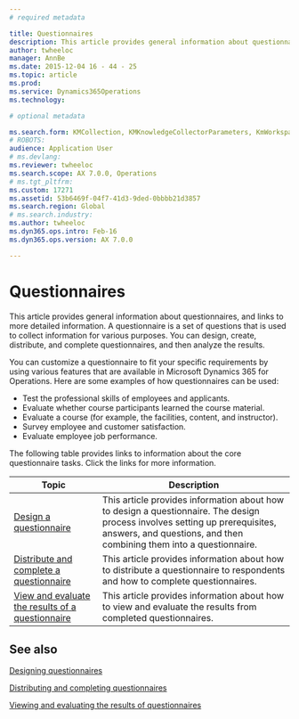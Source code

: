 ```yaml
---
# required metadata

title: Questionnaires
description: This article provides general information about questionnaires, and links to more detailed information. A questionnaire is a set of questions that is used to collect information for various purposes. You can design, create, distribute, and complete questionnaires, and then analyze the results. 
author: twheeloc
manager: AnnBe
ms.date: 2015-12-04 16 - 44 - 25
ms.topic: article
ms.prod: 
ms.service: Dynamics365Operations
ms.technology: 

# optional metadata

ms.search.form: KMCollection, KMKnowledgeCollectorParameters, KmWorkspace
# ROBOTS: 
audience: Application User
# ms.devlang: 
ms.reviewer: twheeloc
ms.search.scope: AX 7.0.0, Operations
# ms.tgt_pltfrm: 
ms.custom: 17271
ms.assetid: 53b6469f-04f7-41d3-9ded-0bbbb21d3857
ms.search.region: Global
# ms.search.industry: 
ms.author: twheeloc
ms.dyn365.ops.intro: Feb-16
ms.dyn365.ops.version: AX 7.0.0

---
```


# Questionnaires

This article provides general information about questionnaires, and links to more detailed information. A questionnaire is a set of questions that is used to collect information for various purposes. You can design, create, distribute, and complete questionnaires, and then analyze the results. 

You can customize a questionnaire to fit your specific requirements by using various features that are available in Microsoft Dynamics 365 for Operations. Here are some examples of how questionnaires can be used:

-   Test the professional skills of employees and applicants.
-   Evaluate whether course participants learned the course material.
-   Evaluate a course (for example, the facilities, content, and instructor).
-   Survey employee and customer satisfaction.
-   Evaluate employee job performance.

The following table provides links to information about the core questionnaire tasks. Click the links for more information.

| Topic                                                                                                                                       | Description                                                                                                                                                                                        |
|---------------------------------------------------------------------------------------------------------------------------------------------|----------------------------------------------------------------------------------------------------------------------------------------------------------------------------------------------------|
| [Design a questionnaire](design-questionnaires.md)                                                     | This article provides information about how to design a questionnaire. The design process involves setting up prerequisites, answers, and questions, and then combining them into a questionnaire. |
| [Distribute and complete a questionnaire](distribute-questionnaires.md)                                 | This article provides information about how to distribute a questionnaire to respondents and how to complete questionnaires.                                                                       |
| [View and evaluate the results of a questionnaire](evaluate-questionnaire-results.md) | This article provides information about how to view and evaluate the results from completed questionnaires.                                                                                        |



See also
--------

[Designing questionnaires](design-questionnaires.md)

[Distributing and completing questionnaires](distribute-questionnaires.md)

[Viewing and evaluating the results of questionnaires](evaluate-questionnaire-results.md)

